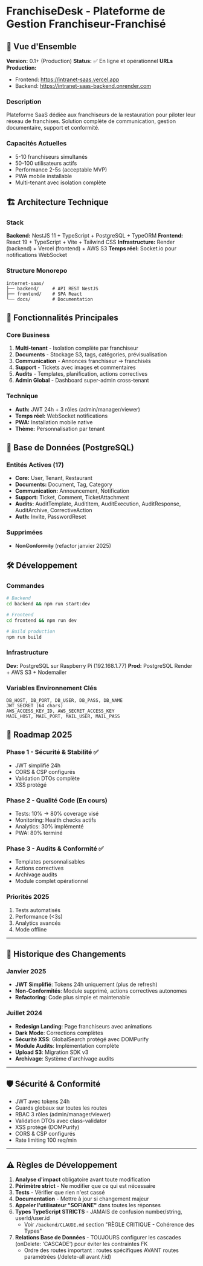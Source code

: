 # FranchiseDesk - Plateforme de Gestion Franchiseur-Franchisé

## 🚀 Vue d'Ensemble

**Version:** 0.1+ (Production)
**Status:** ✅ En ligne et opérationnel
**URLs Production:**
- Frontend: https://intranet-saas.vercel.app
- Backend: https://intranet-saas-backend.onrender.com



### Description
Plateforme SaaS dédiée aux franchiseurs de la restauration pour piloter leur réseau de franchises. Solution complète de communication, gestion documentaire, support et conformité.

### Capacités Actuelles
- 5-10 franchiseurs simultanés
- 50-100 utilisateurs actifs
- Performance 2-5s (acceptable MVP)
- PWA mobile installable
- Multi-tenant avec isolation complète

## 🏗️ Architecture Technique

### Stack
**Backend:** NestJS 11 + TypeScript + PostgreSQL + TypeORM
**Frontend:** React 19 + TypeScript + Vite + Tailwind CSS
**Infrastructure:** Render (backend) + Vercel (frontend) + AWS S3
**Temps réel:** Socket.io pour notifications WebSocket

### Structure Monorepo
```
internet-saas/
├── backend/     # API REST NestJS
├── frontend/    # SPA React
└── docs/        # Documentation
```

## 🎯 Fonctionnalités Principales

### Core Business
1. **Multi-tenant** - Isolation complète par franchiseur
2. **Documents** - Stockage S3, tags, catégories, prévisualisation
3. **Communication** - Annonces franchiseur → franchisés
4. **Support** - Tickets avec images et commentaires
5. **Audits** - Templates, planification, actions correctives
6. **Admin Global** - Dashboard super-admin cross-tenant

### Technique
- **Auth:** JWT 24h + 3 rôles (admin/manager/viewer)
- **Temps réel:** WebSocket notifications
- **PWA:** Installation mobile native
- **Thème:** Personnalisation par tenant

## 💾 Base de Données (PostgreSQL)

### Entités Actives (17)
- **Core:** User, Tenant, Restaurant
- **Documents:** Document, Tag, Category
- **Communication:** Announcement, Notification
- **Support:** Ticket, Comment, TicketAttachment
- **Audits:** AuditTemplate, AuditItem, AuditExecution, AuditResponse, AuditArchive, CorrectiveAction
- **Auth:** Invite, PasswordReset

### Supprimées
- ~~NonConformity~~ (refactor janvier 2025)

## 🛠️ Développement

### Commandes
```bash
# Backend
cd backend && npm run start:dev

# Frontend
cd frontend && npm run dev

# Build production
npm run build
```

### Infrastructure
**Dev:** PostgreSQL sur Raspberry Pi (192.168.1.77)
**Prod:** PostgreSQL Render + AWS S3 + Nodemailer

### Variables Environnement Clés
```env
DB_HOST, DB_PORT, DB_USER, DB_PASS, DB_NAME
JWT_SECRET (64 chars)
AWS_ACCESS_KEY_ID, AWS_SECRET_ACCESS_KEY
MAIL_HOST, MAIL_PORT, MAIL_USER, MAIL_PASS
```

## 🎯 Roadmap 2025

### Phase 1 - Sécurité & Stabilité ✅
- JWT simplifié 24h
- CORS & CSP configurés
- Validation DTOs complète
- XSS protégé

### Phase 2 - Qualité Code (En cours)
- Tests: 10% → 80% coverage visé
- Monitoring: Health checks actifs
- Analytics: 30% implémenté
- PWA: 80% terminé

### Phase 3 - Audits & Conformité ✅
- Templates personnalisables
- Actions correctives
- Archivage audits
- Module complet opérationnel

### Priorités 2025
1. Tests automatisés
2. Performance (<3s)
3. Analytics avancés
4. Mode offline

---

## 📅 Historique des Changements

### Janvier 2025
- **JWT Simplifié**: Tokens 24h uniquement (plus de refresh)
- **Non-Conformités**: Module supprimé, actions correctives autonomes
- **Refactoring**: Code plus simple et maintenable

### Juillet 2024  
- **Redesign Landing**: Page franchiseurs avec animations
- **Dark Mode**: Corrections complètes
- **Sécurité XSS**: GlobalSearch protégé avec DOMPurify
- **Module Audits**: Implémentation complète
- **Upload S3**: Migration SDK v3
- **Archivage**: Système d'archivage audits

---

## 🛡️ Sécurité & Conformité

- JWT avec tokens 24h
- Guards globaux sur toutes les routes  
- RBAC 3 rôles (admin/manager/viewer)
- Validation DTOs avec class-validator
- XSS protégé (DOMPurify)
- CORS & CSP configurés
- Rate limiting 100 req/min

---

## ⚠️ Règles de Développement

1. **Analyse d'impact** obligatoire avant toute modification
2. **Périmètre strict** - Ne modifier que ce qui est nécessaire
3. **Tests** - Vérifier que rien n'est cassé
4. **Documentation** - Mettre à jour si changement majeur
5. **Appeler l'utilisateur "SOFIANE"** dans toutes les réponses
6. **Types TypeScript STRICTS** - JAMAIS de confusion number/string, userId/user.id
   - Voir `/backend/CLAUDE.md` section "RÈGLE CRITIQUE - Cohérence des Types"
7. **Relations Base de Données** - TOUJOURS configurer les cascades (onDelete: 'CASCADE') pour éviter les contraintes FK
   - Ordre des routes important : routes spécifiques AVANT routes paramétrées (/delete-all avant /:id)